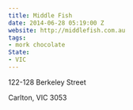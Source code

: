 ```yaml
---
title: Middle Fish
date: 2014-06-28 05:19:00 Z
website: http://middlefish.com.au
tags:
- mork chocolate
State:
- VIC
---
```


122-128 Berkeley Street

Carlton, VIC 3053
